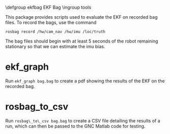 \defgroup ekfbag EKF Bag
\ingroup tools

This package provides scripts used to evaluate the EKF on
recorded bag files. To record the bags, use the command

    rosbag record /hw/cam_nav /hw/imu /loc/truth

The bag files should begin with at least 5 seconds of the robot
remaining stationary so that we can estimate the imu bias.

# ekf\_graph

Run `ekf_graph bag.bag` to create a pdf showing the results of the EKF
on the recorded bag.

# rosbag\_to\_csv

Run `rosbag\_to\_csv bag.bag` to create a CSV file detailing the results of a run,
which can then be passed to the GNC Matlab code for testing.

